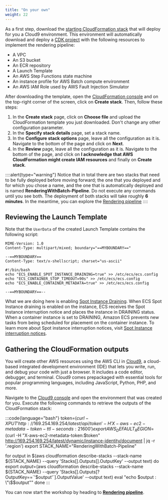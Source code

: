 ```yaml
---
title: "On your own"
weight: 22
---
```


As a first step, download the [starting CloudFormation stack](https://raw.githubusercontent.com/bpguasch/ec2-spot-workshops/blender_rendering_using_batch/content/rendering-with-batch/assets/starting_stack.yaml)
that will deploy for you a Cloud9 environment. This environment will automatically download and deploy a [CDK project](https://aws.amazon.com/cdk/) with the
following resources to implement the rendering pipeline:

- A VPC
- An S3 bucket
- An ECR repository
- A Launch Template
- An AWS Step Functions state machine
- An instance profile for AWS Batch compute environment
- An AWS IAM Role used by AWS Fault Injection Simulator

After downloading the template, open the [CloudFormation console](https://console.aws.amazon.com/cloudformation) and on the top-right corner of the screen, click on **Create stack**. Then, follow these steps:

1. In the **Create stack** page, click on **Choose file** and upload the CloudFormation template you just downloaded. Don't change any other configuration parameter.
2. In the **Specify stack details** page, set a stack name.
3. In the **Configure stack options** page, leave all the configuration as it is. Navigate to the bottom of the page and click on **Next**.
4. In the **Review** page, leave all the configuration as it is. Navigate to the bottom of the page, and click on **I acknowledge that AWS CloudFormation might create IAM resources** and finally on **Create stack**.

::::alert{type="warning"}
Notice that in total there are two stacks that need to be fully deployed before moving forward; the one that you deployed and for which you chose a name,
and the one that is automatically deployed and is named **RenderingWithBatch-Pipeline**. Do not execute any commands until you see both.
The deployment of both stacks will take roughly **6 minutes**. In the meantime, you can explore the [Rendering pipeline](/rendering_pipeline)
::::

## Reviewing the Launch Template

Note that the `UserData` of the created Launch Template contains the following script:

```
MIME-Version: 1.0
Content-Type: multipart/mixed; boundary="==MYBOUNDARY=="

--==MYBOUNDARY==
Content-Type: text/x-shellscript; charset="us-ascii"

#!/bin/bash
echo "ECS_ENABLE_SPOT_INSTANCE_DRAINING=true" >> /etc/ecs/ecs.config
echo "ECS_CONTAINER_STOP_TIMEOUT=90s" >> /etc/ecs/ecs.config
echo "ECS_ENABLE_CONTAINER_METADATA=true" >> /etc/ecs/ecs.config

--==MYBOUNDARY==--
```

What we are doing here is enabling [Spot Instance Draining](https://docs.aws.amazon.com/AmazonECS/latest/developerguide/container-instance-spot.html). When ECS Spot Instance draining is enabled on the instance, ECS receives the Spot Instance interruption notice and places the instance in DRAINING status. When a container instance is set to DRAINING, Amazon ECS prevents new tasks from being scheduled for placement on the container instance. To learn more about Spot instance interruption notices, visit [Spot Instance interruption notices](https://docs.aws.amazon.com/AWSEC2/latest/UserGuide/spot-interruptions.html#spot-instance-termination-notices).

## Gathering the CloudFormation outputs
You will create other AWS resources using the AWS CLI in [Cloud9](https://aws.amazon.com/cloud9/), a cloud-based integrated development environment (IDE) that lets you write, run, and debug your code with just a browser. It includes a code editor, debugger, and terminal. Cloud9 comes prepackaged with essential tools for popular programming languages, including JavaScript, Python, PHP, and more.

Navigate to the [Cloud9 console](https://console.aws.amazon.com/cloud9) and open the environment that was created for you. Execute the following commands to retrieve the outputs of the CloudFormation stack:

:::code{language="bash"}
token=$(curl -X PUT 'http://169.254.169.254/latest/api/token' -H 'X-aws-ec2-metadata-token-ttl-seconds:21600')
export AWS_DEFAULT_REGION=$(curl -H "X-aws-ec2-metadata-token:$token" http://169.254.169.254/latest/dynamic/instance-identity/document | jq -r '.region')
export STACK_NAME="RenderingWithBatch-Pipeline"

for output in $(aws cloudformation describe-stacks --stack-name ${STACK_NAME} --query 'Stacks[].Outputs[].OutputKey' --output text)
do
    export $output=$(aws cloudformation describe-stacks --stack-name ${STACK_NAME} --query 'Stacks[].Outputs[?OutputKey==`'$output'`].OutputValue' --output text)
    eval "echo $output : \"\$$output\""
done
:::

You can now start the workshop by heading to [**Rendering pipeline**](/rendering_pipeline).